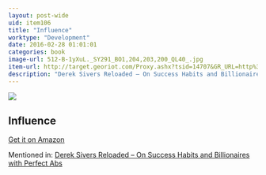 ```yaml
---
layout: post-wide
uid: item106
title: "Influence"
worktype: "Development"
date: 2016-02-28 01:01:01
categories: book
image-url: 512-B-1yXuL._SY291_BO1,204,203,200_QL40_.jpg
item-url: http://target.georiot.com/Proxy.ashx?tsid=14707&GR_URL=http%3A%2F%2Fwww.amazon.com%2FInfluence-Psychology-Persuasion-Revised-Edition%2Fdp%2F006124189X%2F
description: "Derek Sivers Reloaded – On Success Habits and Billionaires with Perfect Abs"
---
```

<a href="http://target.georiot.com/Proxy.ashx?tsid=14707&GR_URL=http%3A%2F%2Fwww.amazon.com%2FInfluence-Psychology-Persuasion-Revised-Edition%2Fdp%2F006124189X%2F" target="blank"><img src="../../../../img/thumbs/512-B-1yXuL._SY291_BO1,204,203,200_QL40_.jpg" class="prod-img"></a>
<h2>Influence</h2>
<p><a href="http://target.georiot.com/Proxy.ashx?tsid=14707&GR_URL=http%3A%2F%2Fwww.amazon.com%2FInfluence-Psychology-Persuasion-Revised-Edition%2Fdp%2F006124189X%2F" target="blank">Get it on Amazon</a><p>
<p>Mentioned in: <a href="http://fourhourworkweek.com/2015/12/28/derek-sivers-reloaded-on-success-habits-and-billionaires-with-perfect-abs/" target="blank">Derek Sivers Reloaded – On Success Habits and Billionaires with Perfect Abs</a></p>
